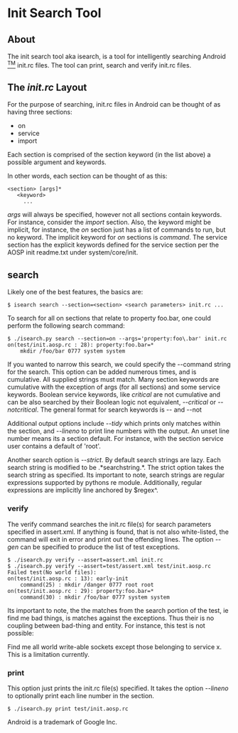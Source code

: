# Init Search Tool

## About
The init search tool aka isearch, is a tool for intelligently searching Android
[<sup>TM</sup>](#trademark)
init.rc files. The tool can print, search and verify init.rc files.

## The *init.rc* Layout
For the purpose of searching, init.rc files in Android can be thought of
as having three sections:
 - on
 - service
 - import

Each section is comprised of the section keyword (in the list above) a possible
argument and keywords.

In other words, each section can be thought of as this:
```
<section> [args]*
   <keyword>
     ...
```

*args* will always be specified, however not all sections contain keywords.
For instance, consider the *import* section. Also, the keyword might be
implicit, for instance, the *on* section just has a list of commands to run,
but no keyword. The implicit keyword for *on* sections is *command*. The
service section has the explicit keywords defined for the service section
per the AOSP init readme.txt under system/core/init.

## search
Likely one of the best features, the basics are:
```
$ isearch search --section=<section> <search parameters> init.rc ...
```
To search for all on sections that relate to property foo.bar, one could perform
the following search command:

```
$ ./isearch.py search --section=on --args='property:foo\.bar' init.rc
on(test/init.aosp.rc : 28): property:foo.bar=*
	mkdir /foo/bar 0777 system system

```

If you wanted to narrow this search, we could specify the --command string for
the search. This option can be added numerous times, and is cumulative. All
supplied strings must match. Many section keywords are cumulative with the
exception of args (for all sections) and some service keywords. Boolean service
keywords, like *critical* are not cumulative and can be also searched by their
Boolean logic not equivalent, *--critical* or *--notcritical*. The general format
for search keywords is --<keyword> and --not<keyword>

Additional output options include *--tidy* which prints only matches within
the section, and *--lineno* to print line numbers with the output. An unset
line number means its a section default. For instance, with the section service
user contains a default of 'root'.

Another search option is *--strict*. By default search strings are lazy. Each
search string is modified to be \.\*searchstring\.\*. The strict option takes
the search string as specified. Its important to note, search strings are
regular expressions supported by pythons re module. Additionally, regular
expressions are implicitly line anchored by $regex^.

### verify

The verify command searches the init.rc file(s) for search parameters specified
in assert.xml. If anything is found, that is not also white-listed, the command
will exit in error and print out the offending lines. The option *--gen* can be
specified to produce the list of test exceptions.

```
$ ./isearch.py verify --assert=assert.xml init.rc
$ ./isearch.py verify --assert=test/assert.xml test/init.aosp.rc
Failed test(No world files):
on(test/init.aosp.rc : 13): early-init
	command(25) : mkdir /danger 0777 root root
on(test/init.aosp.rc : 29): property:foo.bar=*
	command(30) : mkdir /foo/bar 0777 system system
```

Its important to note, the the matches from the search portion of the test, ie
find me bad things, is matches against the exceptions. Thus their is no coupling
between bad-thing and entity. For instance, this test is not possible:

Find me all world write-able sockets except those belonging to service x. This
is a limitation currently.

### print

This option just prints the init.rc file(s) specified. It takes the option
*--lineno* to optionally print each line number in the section.

```
$ ./isearch.py print test/init.aosp.rc
```

<a name="trademark"></a>
Android is a trademark of Google Inc.
